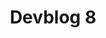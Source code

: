 ---
slug: 8
title: Devblog 8
description: Anyway, another great month has gone by with a lot of great progress here at the Scrap Mechanic HQ s...
image: images/devblog/8/title.png
toc_max_heading_level: 4
authors: kacper
---